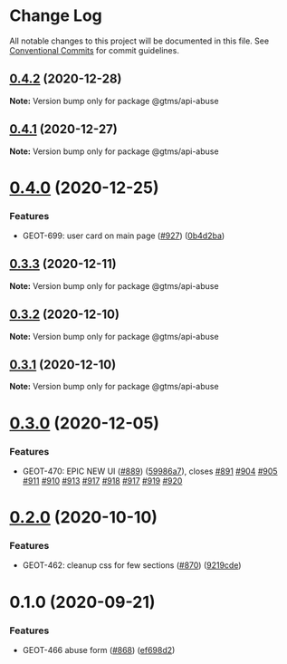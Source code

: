 # Change Log

All notable changes to this project will be documented in this file.
See [Conventional Commits](https://conventionalcommits.org) for commit guidelines.

## [0.4.2](https://github.com/gtms-org/gtms-frontend/compare/@gtms/api-abuse@0.4.1...@gtms/api-abuse@0.4.2) (2020-12-28)

**Note:** Version bump only for package @gtms/api-abuse





## [0.4.1](https://github.com/gtms-org/gtms-frontend/compare/@gtms/api-abuse@0.4.0...@gtms/api-abuse@0.4.1) (2020-12-27)

**Note:** Version bump only for package @gtms/api-abuse





# [0.4.0](https://github.com/gtms-org/gtms-frontend/compare/@gtms/api-abuse@0.3.3...@gtms/api-abuse@0.4.0) (2020-12-25)


### Features

* GEOT-699: user card on main page ([#927](https://github.com/gtms-org/gtms-frontend/issues/927)) ([0b4d2ba](https://github.com/gtms-org/gtms-frontend/commit/0b4d2ba9f89ac8a9ddddd7841bd7da2eec257edc))





## [0.3.3](https://github.com/gtms-org/gtms-frontend/compare/@gtms/api-abuse@0.3.2...@gtms/api-abuse@0.3.3) (2020-12-11)

**Note:** Version bump only for package @gtms/api-abuse

## [0.3.2](https://github.com/gtms-org/gtms-frontend/compare/@gtms/api-abuse@0.3.1...@gtms/api-abuse@0.3.2) (2020-12-10)

**Note:** Version bump only for package @gtms/api-abuse

## [0.3.1](https://github.com/gtms-org/gtms-frontend/compare/@gtms/api-abuse@0.3.0...@gtms/api-abuse@0.3.1) (2020-12-10)

**Note:** Version bump only for package @gtms/api-abuse

# [0.3.0](https://github.com/gtms-org/gtms-frontend/compare/@gtms/api-abuse@0.2.0...@gtms/api-abuse@0.3.0) (2020-12-05)

### Features

- GEOT-470: EPIC NEW UI ([#889](https://github.com/gtms-org/gtms-frontend/issues/889)) ([59986a7](https://github.com/gtms-org/gtms-frontend/commit/59986a738e2e38537d35c12b1d1a4aa5cfbd458d)), closes [#891](https://github.com/gtms-org/gtms-frontend/issues/891) [#904](https://github.com/gtms-org/gtms-frontend/issues/904) [#905](https://github.com/gtms-org/gtms-frontend/issues/905) [#911](https://github.com/gtms-org/gtms-frontend/issues/911) [#910](https://github.com/gtms-org/gtms-frontend/issues/910) [#913](https://github.com/gtms-org/gtms-frontend/issues/913) [#917](https://github.com/gtms-org/gtms-frontend/issues/917) [#918](https://github.com/gtms-org/gtms-frontend/issues/918) [#917](https://github.com/gtms-org/gtms-frontend/issues/917) [#919](https://github.com/gtms-org/gtms-frontend/issues/919) [#920](https://github.com/gtms-org/gtms-frontend/issues/920)

# [0.2.0](https://github.com/gtms-org/gtms-frontend/compare/@gtms/api-abuse@0.1.0...@gtms/api-abuse@0.2.0) (2020-10-10)

### Features

- GEOT-462: cleanup css for few sections ([#870](https://github.com/gtms-org/gtms-frontend/issues/870)) ([9219cde](https://github.com/gtms-org/gtms-frontend/commit/9219cde208aa4c5c57223003617d43e0e64bdc59))

# 0.1.0 (2020-09-21)

### Features

- GEOT-466 abuse form ([#868](https://github.com/gtms-org/gtms-frontend/issues/868)) ([ef698d2](https://github.com/gtms-org/gtms-frontend/commit/ef698d2281869d9cd879f9e1ffd792ad52709a13))
